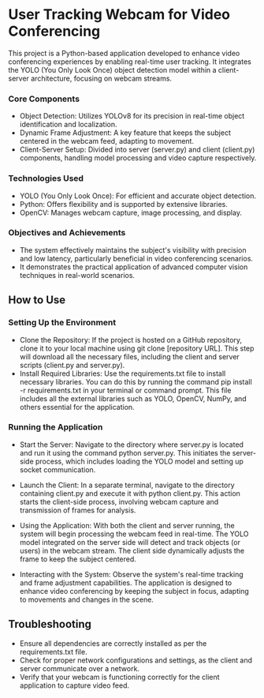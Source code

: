 # User Tracking Webcam for Video Conferencing

This project is a Python-based application developed to enhance video conferencing experiences by enabling real-time user tracking. It integrates the YOLO (You Only Look Once) object detection model within a client-server architecture, focusing on webcam streams.

### Core Components
- Object Detection: Utilizes YOLOv8 for its precision in real-time object identification and localization.
- Dynamic Frame Adjustment: A key feature that keeps the subject centered in the webcam feed, adapting to movement.
- Client-Server Setup: Divided into server (server.py) and client (client.py) components, handling model processing and video capture respectively.

### Technologies Used
- YOLO (You Only Look Once): For efficient and accurate object detection.
- Python: Offers flexibility and is supported by extensive libraries.
- OpenCV: Manages webcam capture, image processing, and display.

### Objectives and Achievements
- The system effectively maintains the subject's visibility with precision and low latency, particularly beneficial in video conferencing scenarios.
- It demonstrates the practical application of advanced computer vision techniques in real-world scenarios.

## How to Use
### Setting Up the Environment
- Clone the Repository: If the project is hosted on a GitHub repository, clone it to your local machine using git clone [repository URL]. This step will download all the necessary files, including the client and server scripts (client.py and server.py).
- Install Required Libraries: Use the requirements.txt file to install necessary libraries. You can do this by running the command pip install -r requirements.txt in your terminal or command prompt. This file includes all the external libraries such as YOLO, OpenCV, NumPy, and others essential for the application​​.

### Running the Application
- Start the Server: Navigate to the directory where server.py is located and run it using the command python server.py. This initiates the server-side process, which includes loading the YOLO model and setting up socket communication.

- Launch the Client: In a separate terminal, navigate to the directory containing client.py and execute it with python client.py. This action starts the client-side process, involving webcam capture and transmission of frames for analysis.

- Using the Application: With both the client and server running, the system will begin processing the webcam feed in real-time. The YOLO model integrated on the server side will detect and track objects (or users) in the webcam stream. The client side dynamically adjusts the frame to keep the subject centered.

- Interacting with the System: Observe the system's real-time tracking and frame adjustment capabilities. The application is designed to enhance video conferencing by keeping the subject in focus, adapting to movements and changes in the scene.

## Troubleshooting
- Ensure all dependencies are correctly installed as per the requirements.txt file.
- Check for proper network configurations and settings, as the client and server communicate over a network.
- Verify that your webcam is functioning correctly for the client application to capture video feed.
